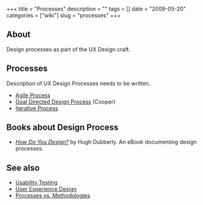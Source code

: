 +++
title = "Processes"
description = ""
tags = []
date = "2009-05-20"
categories = ["wiki"]
slug = "processes"
+++




<h2 id="toc0">About</h2>
<p>Design processes as part of the UX Design craft.</p>


<h2 id="toc1">Processes</h2>
<p>Description of UX Design Processes needs to be written.</p>

<ul>
    <li> <a href="/design/agile-process/">Agile Process</a></li>
    <li> <a href="/design/goal-directed-design-process/">Goal Directed Design Process</a> (Cooper)</li>
    <li> <a href="/design/iterative-process/">Iterative Process</a></li>
</ul>


<h2 id="toc2">Books about Design Process</h2>
<ul>
    <li> <em><a href="http://www.dubberly.com/articles/how-do-you-design.html">How Do You Design?</a></em>  by Hugh Dubberly. An eBook documenting design processes.</li>
</ul>


<h2 id="toc3">See also</h2>
<ul>
    <li> <a href="/design/usability-testing/">Usability Testing</a></li>
    <li> <a href="/design/user-experience-design/">User Experience Design</a></li>
    <li> <a href="http://dotnet.org.za/hannes/archive/2007/01/17/process-vs-methodology.aspx">Processes vs. Methodologies</a></li>
</ul>
